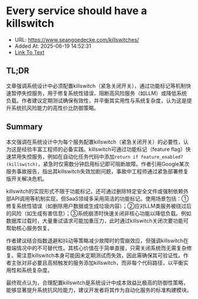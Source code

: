 # Every service should have a killswitch
- URL: https://www.seangoedecke.com/killswitches/
- Added At: 2025-06-19 14:52:31
- [Link To Text](2025-06-19-every-service-should-have-a-killswitch_raw.md)

## TL;DR


文章强调系统设计中必须配置killswitch（紧急关闭开关），通过功能标记等机制快速暂停失控服务，用于修复系统性错误、阻断高风险服务（如LLM）或降低系统负载。作者建议定期测试确保有效性，并平衡其实用性与系统复杂度，认为这是提升系统抗风险能力的高性价比防御策略。

## Summary


本文强调在系统设计中为每个服务配置killswitch（紧急关闭开关）的必要性，认为这是经验丰富工程师的必备实践。killswitch可通过功能标记（feature flag）快速禁用失控服务，例如在自动化任务代码中添加`return if feature_enabled?(killswitch)`，紧急时仅需数分钟启用标记即可阻断故障。作者引用Google某次服务事故报告，指出其killswitch失效加剧问题，事故中工程师通过紧急部署修复版开关解决危机。

killswitch的实现形式不限于功能标记，还可通过删除特定安全文件或强制依赖外部API调用等机制实现，但SaaS领域多采用简洁的功能标记。使用场景包括：①修复系统性错误（如删除用户数据或生成垃圾内容）；②应对LLM类服务被绕过后的风险（如生成有害信息）；③系统崩溃时快速关闭非核心功能以降低负载。例如数据库过载时，大量重试请求可能加重压力，此时通过killswitch关闭次要功能可帮助核心服务恢复。

作者建议结合指数退避和抖动等策略减少故障时的雪崩效应，但强调killswitch在极端情况中的不可替代性。其核心价值在于简单直接，只需关闭系统而无需复杂修复。需注意killswitch本身可能因未定期测试而失效，因此需确保其可验证性。作者主张对非必要且高频触发的服务添加killswitch，而非每个代码路径，以平衡实用性和系统复杂度。

最终观点认为，合理配置killswitch是系统设计中成本效益比极高的防御性策略，能够显著提升系统抗风险能力，建议开发者将其作为自动化服务的标准构建模块。
